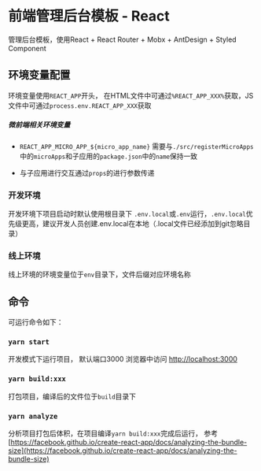 # 前端管理后台模板 - React

管理后台模板，使用React + React Router + Mobx + AntDesign + Styled Component

## 环境变量配置

环境变量使用`REACT_APP`开头， 在HTML文件中可通过`%REACT_APP_XXX%`获取，JS文件中可通过`process.env.REACT_APP_XXX`获取

##### 微前端相关环境变量
- `REACT_APP_MICRO_APP_${micro_app_name}` 需要与`./src/registerMicroApps`中的`microApps`和子应用的`package.json`中的`name`保持一致

- 与子应用进行交互通过`props`的进行参数传递

### 开发环境

开发环境下项目启动时默认使用根目录下 `.env.local`或`.env`运行，`.env.local`优先级更高，建议开发人员创建.env.local在本地（.local文件已经添加到git忽略目录）

### 线上环境

线上环境的环境变量位于`env`目录下，文件后缀对应环境名称

## 命令

可运行命令如下：

### `yarn start`

开发模式下运行项目， 默认端口3000
浏览器中访问 [http://localhost:3000](http://localhost:3000)

### `yarn build:xxx`

打包项目，编译后的文件位于`build`目录下

### `yarn analyze`

分析项目打包后体积，在项目编译`yarn build:xxx`完成后运行， 参考[https://facebook.github.io/create-react-app/docs/analyzing-the-bundle-size](https://facebook.github.io/create-react-app/docs/analyzing-the-bundle-size)
